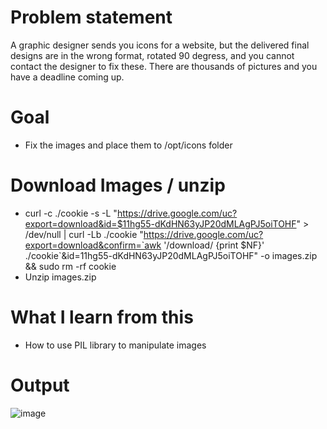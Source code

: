 # Problem statement
A graphic designer sends you icons for a website, but the delivered final designs are in the wrong format, rotated 90 degress, and you cannot contact the designer to fix these. There are thousands of pictures and you have a deadline coming up.

# Goal
* Fix the images and place them to /opt/icons folder

# Download Images / unzip
 * curl -c ./cookie -s -L "https://drive.google.com/uc?export=download&id=$11hg55-dKdHN63yJP20dMLAgPJ5oiTOHF" > /dev/null | curl -Lb ./cookie "https://drive.google.com/uc?export=download&confirm=`awk '/download/ {print $NF}' ./cookie`&id=11hg55-dKdHN63yJP20dMLAgPJ5oiTOHF" -o images.zip && sudo rm -rf cookie
 * Unzip images.zip

# What I learn from this
* How to use PIL library to manipulate images

# Output 
 ![image](https://user-images.githubusercontent.com/14297774/130312685-0d6f3d58-2c71-48eb-874e-6c19359f4087.png)
